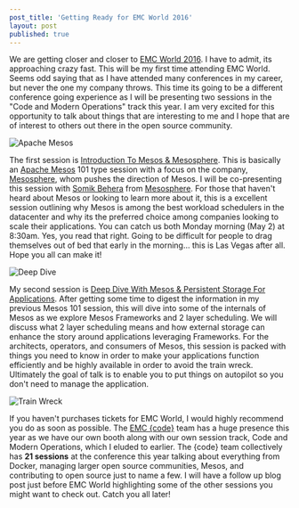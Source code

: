 ```yaml
---
post_title: 'Getting Ready for EMC World 2016'
layout: post
published: true
---
```

We are getting closer and closer to [EMC World 2016](http://www.emcworld.com). I have to admit, its approaching crazy fast. This will be my first time attending EMC World. Seems odd saying that as I have attended many conferences in my career, but never the one my company throws. This time its going to be a different conference going experience as I will be presenting two sessions in the "Code and Modern Operations" track this year. I am very excited for this opportunity to talk about things that are interesting to me and I hope that are of interest to others out there in the open source community.

![Apache Mesos](https://raw.githubusercontent.com/dvonthenen/blog/master/images/mesos.png)

The first session is [Introduction To Mesos & Mesosphere](https://www.emcworldonline.com/2016/connect/sessionDetail.ww?SESSION_ID=2714). This is basically an [Apache Mesos](http://mesos.apache.org/) 101 type session with a focus on the company, [Mesosphere](https://mesosphere.com/), whom pushes the direction of Mesos. I will be co-presenting this session with [Somik Behera](https://twitter.com/strikesme) from [Mesosphere](https://mesosphere.com/). For those that haven't heard about Mesos or looking to learn more about it, this is a excellent session outlining why Mesos is among the best workload schedulers in the datacenter and why its the preferred choice among companies looking to scale their applications. You can catch us both Monday morning (May 2) at 8:30am. Yes, you read that right. Going to be difficult for people to drag themselves out of bed that early in the morning... this is Las Vegas after all. Hope you all can make it!

![Deep Dive](https://raw.githubusercontent.com/dvonthenen/blog/master/images/deepdive.jpg)

My second session is [Deep Dive With Mesos & Persistent Storage For Applications](https://www.emcworldonline.com/2016/connect/sessionDetail.ww?SESSION_ID=2720). After getting some time to digest the information in my previous Mesos 101 session, this will dive into some of the internals of Mesos as we explore Mesos Frameworks and 2 layer scheduling. We will discuss what 2 layer scheduling means and how external storage can enhance the story around applications leveraging Frameworks. For the architects, operators, and consumers of Mesos, this session is packed with things you need to know in order to make your applications function efficiently and be highly available in order to avoid the train wreck. Ultimately the goal of talk is to enable you to put things on autopilot so you don't need to manage the application.

![Train Wreck](https://raw.githubusercontent.com/dvonthenen/blog/master/images/eastwood-mall-train.jpg)

If you haven't purchases tickets for EMC World, I would highly recommend you do as soon as possible. The [EMC {code}](http://emccode.com/) team has a huge presence this year as we have our own booth along with our own session track, Code and Modern Operations, which I eluded to earlier. The {code} team collectively has **21 sessions** at the conference this year talking about everything from Docker, managing larger open source communities, Mesos, and contributing to open source just to name a few. I will have a follow up blog post just before EMC World highlighting some of the other sessions you might want to check out. Catch you all later!
